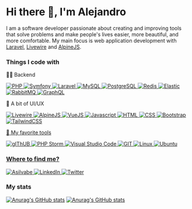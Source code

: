 # Hi there 👋, I'm Alejandro

I am a software developer passionate about creating and improving tools that solve problems and make people's lives easier, more beautiful, and more comfortable. My main focus is web application development with [Laravel](https://laravel.com/), [Livewire](https://laravel-livewire.com/) and [AlpineJS](https://alpinejs.dev/).

### Things I code with
<p>🧙‍♂️ Backend</p>
<p>
  <a href="https://www.php.net/" target="_blank">
    <img alt="PHP" src="https://img.shields.io/badge/-PHP-4f5b93?style=flat-square&logo=php&logoColor=white" />
  </a>
  <a href="https://symfony.com/" target="_blank">
    <img alt="Symfony" src="https://img.shields.io/badge/-Symfony-000000?style=flat-square&logo=symfony&logoColor=white" />
  </a>
  <a href="https://www.laravel.com/" target="_blank">
    <img alt="Laravel" src="https://img.shields.io/badge/-Laravel-F52C21?style=flat-square&logo=laravel&logoColor=white" />
  </a>
  <a href="https://www.mysql.com/" target="_blank">
    <img alt="MySQL" src="https://img.shields.io/badge/-MySQL-00758f?style=flat-square&logo=mysql&logoColor=white" />
  </a>
  <a href="https://www.postgresql.org/" target="_blank">
    <img alt="PostgreSQL" src="https://img.shields.io/badge/PostgreSQL-316192?style=flat-square&logo=postgresql&logoColor=white" />
  </a>
  <a href="https://redis.io/" target="_blank">
    <img alt="Redis" src="https://img.shields.io/badge/-Redis-A41E11?style=flat-square&logo=redis&logoColor=white" />
  </a>
  <a href="https://www.elastic.co/" target="_blank">
    <img alt="Elastic" src="https://img.shields.io/badge/Elastic_Search-005571?style=flat-square&logo=elasticsearch&logoColor=white" />
  </a>
  <a href="https://www.rabbitmq.com/" target="_blank">
    <img alt="RabbitMQ" src="https://img.shields.io/badge/-RabbitMQ-FFFFFF?style=flat-square&logo=rabbitmq&logoColor=orange" />
  </a>
  <a href="https://graphql.org/" target="_blank">
    <img alt="GraphQL" src="https://img.shields.io/badge/-GraphQL-E10098?style=flat-square&logo=graphql&logoColor=white" />
  </a>
</p>
<p>💅 A bit of UI/UX</p>
<p>
  <a href="https://laravel-livewire.com/" target="_blank">
    <img alt="Livewire" src="https://img.shields.io/badge/-Livewire-ffffff?style=flat-square&logo=livewire&logoColor=F670AA" />
  </a>
  <a href="https://alpinejs.dev/" target="_blank">
    <img alt="AlpineJS" src="https://img.shields.io/badge/-AlpineJS-8BC0D0?style=flat-square&logo=alpine.js&logoColor=black" />
  </a>
  <a href="https://vuejs.org/" target="_blank">
    <img alt="VueJS" src="https://img.shields.io/badge/Vue.js-35495E?style=flat-square&logo=vue.js&logoColor=4FC08D" />
  </a>
  <a href="https://developer.mozilla.org/en-US/docs/Web/JavaScript" target="_blank">
    <img alt="Javascript" src="https://img.shields.io/badge/JavaScript-323330?style=flat-square&logo=javascript&logoColor=F7DF1E" />
  </a>
  <a href="https://developer.mozilla.org/en-US/docs/Web/HTML" target="_blank">
    <img alt="HTML" src="https://img.shields.io/badge/-HTML5-e34f26?style=flat-square&logo=html5&logoColor=white" />
  </a>
  <a href="https://www.w3.org/Style/CSS/Overview.en.html" target="_blank">
    <img alt="CSS" src="https://img.shields.io/badge/-CSS3-002561?style=flat-square&logo=css3&logoColor=white" />
  </a>
  <a href="https://getbootstrap.com/" target="_blank">
    <img alt="Bootstrap" src="https://img.shields.io/badge/-Bootstrap-7952B3?style=flat-square&logo=bootstrap&logoColor=white" />
  </a>
  <a href="https://tailwindcss.com/" target="_blank">
    <img alt="TailwindCSS" src="https://img.shields.io/badge/-TailwindCSS-38B2AC?style=flat-square&logo=tailwindcss&logoColor=white" /
  </a>
</p>
<p>🧰 My favorite tools</p>
<p>
  <img alt="gIThUB" src="https://img.shields.io/badge/GitHub-100000?style=flat-square&logo=github&logoColor=white" />
  <img alt="PHP Storm" src="https://img.shields.io/badge/-PHP_Storm-000000?style=flat-square&logo=phpstorm&logoColor=white" />
  <img alt="Visual Studio Code" src="https://img.shields.io/badge/-VS_Code-1F7ACC?style=flat-square&logo=visual-studio-code&logoColor=white" />
  <img alt="GIT" src="https://img.shields.io/badge/-Git-F05032?style=flat-square&logo=git&logoColor=white" />
  <img alt="Linux" src="https://img.shields.io/badge/Linux-FCC624?style=flat-square&logo=linux&logoColor=black" />
  <img alt="Ubuntu" src="https://img.shields.io/badge/Ubuntu-E95420?style=flat-square&logo=ubuntu&logoColor=white" />
</p>

### Where to find me?
<p>
  <a href="https://asilvabe.dev" target="_blank">
    <img alt="Asilvabe" src="https://img.shields.io/badge/Personal_website-155679?&style=flat-square&logo=home-assistant-community-store&logoColor=white" />
  </a>
  <a href="https://www.linkedin.com/in/asilvabe" target="_blank">
    <img alt="LinkedIn" src="https://img.shields.io/badge/linkedin-%230077B5.svg?&style=flat-square&logo=linkedin&logoColor=white" />
  </a>
  <a href="https://twitter.com/asilvabe" target="_blank">
    <img alt="Twitter" src="https://img.shields.io/badge/twitter-%231DA1F2.svg?&style=flat-square&logo=twitter&logoColor=white" />
  </a>
</p>

### My stats
[![Anurag's GitHub stats](https://github-readme-stats.vercel.app/api/top-langs/?username=asilvabe&theme=blue-green)](https://github.com/anuraghazra/github-readme-stats)
[![Anurag's GitHub stats](https://github-readme-stats.vercel.app/api?username=asilvabe&count_private=true)](https://github.com/anuraghazra/github-readme-stats)
